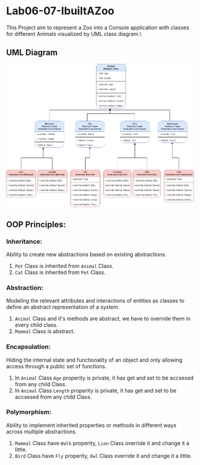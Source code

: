 # Lab06-07-IbuiltAZoo
This Project aim to represent a Zoo into a Console application with classes for different Animals visualized by UML class diagram.\

## UML Diagram
![IbuiltAZoo](./images/IbuiltAZoo.png)<br>

## OOP Principles:
### Inheritance:
Ability to create new abstractions based on existing abstractions.
1. ``Pet`` Class is inherited from ``Animal`` Class.
2. ``Cat`` Class is inherited from ``Pet`` Class.

### Abstraction:
Modeling the relevant attributes and interactions of entities as classes to define an abstract representation of a system.
1. ``Animal`` Class and it's methods are abstract, we have to override them in every child class.
2. ``Mammal`` Class is abstract.

### Encapsulation:
Hiding the internal state and functionality of an object and only allowing access through a public set of functions.
1. In ``Animal`` Class ``Age`` properity is private, it has get and set to be accsesed from any child Class.
2. In ``Animal`` Class ``Length`` properity is private, it has get and set to be accsesed from any child Class.

### Polymorphism:
Ability to implement inherited properties or methods in different ways across multiple abstractions.
1. ``Mammal`` Class have ``Walk`` properity, ``Lion`` Class override it and change it a little.
2. ``Bird`` Class have ``Fly`` properity, ``Owl`` Class override it and change it a little.